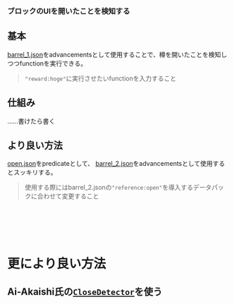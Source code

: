 ### ブロックのUIを開いたことを検知する
## 基本

[barrel_1.json](https://github.com/hikoma0000/detection/blob/main/open_block/barrel_1.json)をadvancementsとして使用することで、樽を開いたことを検知しつつfunctionを実行できる。

> `"reward:hoge"`に実行させたいfunctionを入力すること

## 仕組み

……書けたら書く



## より良い方法

[open.json](https://github.com/hikoma0000/detection/blob/main/open_block/open.json)をpredicateとして、
[barrel_2.json](https://github.com/hikoma0000/detection/blob/main/open_block/barrel_2.json)をadvancementsとして使用するとスッキリする。

> 使用する際にはbarrel_2.jsonの`"reference:open"`を導入するデータパックに合わせて変更すること

<br><br><br><br>

# 更により良い方法

## Ai-Akaishi氏の[`CloseDetector`](https://github.com/Ai-Akaishi/CloseDetector)を使う

